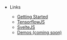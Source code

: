 - Links

  - [Getting Started](/)
  - [TensorflowJS](https://www.tensorflow.org/js/models)
  - [SvelteJS](https://svelte.dev)
  - [Demos (coming soon)](/)
